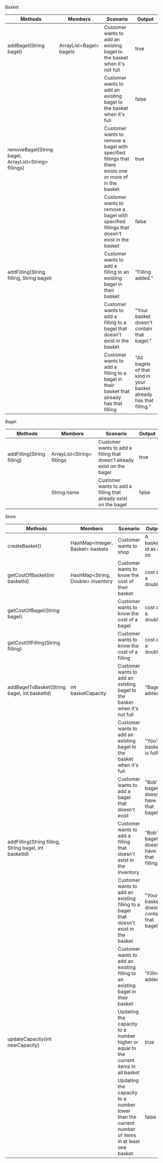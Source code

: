 Basket

| Methods                                               | Members                  | Scenario                                                                                                  | Output                                                             |
|-------------------------------------------------------|--------------------------|-----------------------------------------------------------------------------------------------------------|--------------------------------------------------------------------|
| addBagel(String bagel)                                | ArrayList\<Bagel> bagels | Customer wants to add an existing bagel to the basket when it's not full                                  | true                                                               |
|                                                       |                          | Customer wants to add an existing bagel to the basket when it's full                                      | false                                                              |
| removeBagel(String bagel, ArrayList\<String> fillings) |                          | Customer wants to remove a bagel with specified fillings that there exists one or more of in the basket   | true                                                               |
|                                                       |                          | Customer wants to remove a bagel with specified fillings that doesn't exist in the basket                 | false                                                              |
| addFilling(String filling, String bagel)              |                          | Customer wants to add a filling to an existing bagel in their basket                                      | "Filling added."                                                   |
|                                                       |                          | Customer wants to add a filling to a bagel that doesn't exist in the basket                               | "Your basket doesn't contain that bagel."                          |
|                                                       |                          | Customer wants to add a filling to a bagel in their basket that already has that filling                  | "All bagels of that kind in your basket already has that filling." |

Bagel

| Methods                     | Members                     | Scenario                                                                | Output                                                             |
|-----------------------------|-----------------------------|-------------------------------------------------------------------------|--------------------------------------------------------------------|
| addFilling(String filling)  | ArrayList\<String> fillings | Customer wants to add a filling that doesn't already exist on the bagel | true                                                               |
|                             | String name                 | Customer wants to add a filling that already exist on the bagel         | false                                                              |


Store 

| Methods                                                | Members                            | Scenario                                                                                        | Output                                    |
|--------------------------------------------------------|------------------------------------|-------------------------------------------------------------------------------------------------|-------------------------------------------|
| createBasket()                                         | HashMap\<Integer, Basket> baskets  | Customer wants to shop                                                                          | A basket id as an int                     |
| getCostOfBasket(int basketId)                          | HashMap\<String, Double> inventory | Customer wants to know the cost of their basket                                                 | cost as a double                          |
| getCostOfBagel(String bagel)                           |                                    | Customer wants to know the cost of a bagel                                                      | cost as a double                          |
| getCostOfFilling(String filling)                       |                                    | Customer wants to know the cost of a filling                                                    | cost as a double                          |
| addBagelToBasket(String bagel, int basketId)           | int basketCapacity                 | Customer wants to add an existing bagel to the basket when it's not full                        | "Bagel added."                            |
|                                                        |                                    | Customer wants to add an existing bagel to the basket when it's full                            | "You're basket is full!"                  |
|                                                        |                                    | Customer wants to add a bagel that doesn't exist                                                | "Bob's bagels doesn't have that bagel."   |
| addFilling(String filling, String bagel, int basketId) |                                    | Customer wants to add a filling that doesn't exist in the inventory                             | "Bob's bagels doesn't have that filling." |
|                                                        |                                    | Customer wants to add an existing filling to a bagel that doesn't exist in the basket           | "Your basket doesn't contain that bagel." |
|                                                        |                                    | Customer wants to add an existing filling to an existing bagel in their basket                  | "Filling added."                          |
| updateCapacity(int newCapacity)                        |                                    | Updating the capacity to a number higher or equal to the current items in all basket            | true                                      |
|                                                        |                                    | Updating the capacity to a number lower than the current number of items in at least one basket | false                                     |

